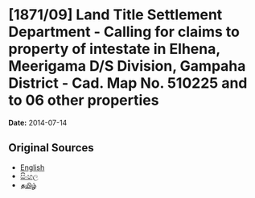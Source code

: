 # [1871/09] Land Title Settlement Department - Calling for claims to property of intestate in Elhena, Meerigama D/S Division, Gampaha District - Cad. Map No. 510225 and to 06 other properties

**Date:** 2014-07-14

## Original Sources

- [English](https://documents.gov.lk/view/extra-gazettes/2014/7/1871-09_E.pdf)
- [සිංහල](https://documents.gov.lk/view/extra-gazettes/2014/7/1871-09_S.pdf)
- [தமிழ்](https://documents.gov.lk/view/extra-gazettes/2014/7/1871-09_T.pdf)
